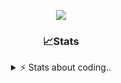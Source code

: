 <div align="center">
  
<p align="center">
  <img src="https://lanyard.cnrad.dev/api/1018290650602553364" />
</p>

### 📈Stats
<details>
    <summary> ⚡ Stats about coding.. </> </summary>
    <br/>

<!--START_SECTION:waka-->
![Code Time](http://img.shields.io/badge/Code%20Time-21%20hrs%207%20mins-blue)

![Profile Views](http://img.shields.io/badge/Profile%20Views-21-blue)

**🐱 My GitHub Data** 

> 📦 857.1 kB Used in GitHub's Storage 
 > 
> 🏆 103 Contributions in the Year 2024
 > 
> 💼 Opted to Hire
 > 
> 📜 6 Public Repositories 
 > 
> 🔑 15 Private Repositories 
 > 
**I'm a Night 🦉** 

```text
🌞 Morning                36 commits          ██░░░░░░░░░░░░░░░░░░░░░░░   07.83 % 
🌆 Daytime                192 commits         ██████████░░░░░░░░░░░░░░░   41.74 % 
🌃 Evening                189 commits         ██████████░░░░░░░░░░░░░░░   41.09 % 
🌙 Night                  43 commits          ██░░░░░░░░░░░░░░░░░░░░░░░   09.35 % 
```
📅 **I'm Most Productive on Sunday** 

```text
Monday                   21 commits          █░░░░░░░░░░░░░░░░░░░░░░░░   04.57 % 
Tuesday                  55 commits          ███░░░░░░░░░░░░░░░░░░░░░░   11.96 % 
Wednesday                86 commits          █████░░░░░░░░░░░░░░░░░░░░   18.70 % 
Thursday                 71 commits          ████░░░░░░░░░░░░░░░░░░░░░   15.43 % 
Friday                   54 commits          ███░░░░░░░░░░░░░░░░░░░░░░   11.74 % 
Saturday                 73 commits          ████░░░░░░░░░░░░░░░░░░░░░   15.87 % 
Sunday                   100 commits         █████░░░░░░░░░░░░░░░░░░░░   21.74 % 
```


📊 **This Week I Spent My Time On** 

```text
🕑︎ Time Zone: Europe/Berlin

💬 Programming Languages: 
Lua                      4 hrs 41 mins       ███████████████████░░░░░░   74.50 % 
Other                    42 mins             ███░░░░░░░░░░░░░░░░░░░░░░   11.34 % 
JavaScript               21 mins             █░░░░░░░░░░░░░░░░░░░░░░░░   05.61 % 
C++                      18 mins             █░░░░░░░░░░░░░░░░░░░░░░░░   04.96 % 
HTML                     11 mins             █░░░░░░░░░░░░░░░░░░░░░░░░   02.98 % 

🔥 Editors: 
VS Code                  6 hrs 17 mins       █████████████████████████   100.00 % 

🐱‍💻 Projects: 
[gamemode]               3 hrs 28 mins       ██████████████░░░░░░░░░░░   55.27 % 
resources                1 hr 35 mins        ██████░░░░░░░░░░░░░░░░░░░   25.25 % 
Unknown Project          51 mins             ███░░░░░░░░░░░░░░░░░░░░░░   13.67 % 
vrp                      10 mins             █░░░░░░░░░░░░░░░░░░░░░░░░   02.86 % 
alpha-finder             8 mins              █░░░░░░░░░░░░░░░░░░░░░░░░   02.23 % 

💻 Operating System: 
Windows                  6 hrs 17 mins       █████████████████████████   100.00 % 
```

**I Mostly Code in JavaScript** 

```text
JavaScript               7 repos             █████████░░░░░░░░░░░░░░░░   36.84 % 
Lua                      4 repos             █████░░░░░░░░░░░░░░░░░░░░   21.05 % 
Python                   3 repos             ████░░░░░░░░░░░░░░░░░░░░░   15.79 % 
TypeScript               2 repos             ███░░░░░░░░░░░░░░░░░░░░░░   10.53 % 
HTML                     1 repo              █░░░░░░░░░░░░░░░░░░░░░░░░   05.26 % 
```




 Last Updated on 25/06/2024 09:18:02 UTC
<!--END_SECTION:waka-->
</details>
